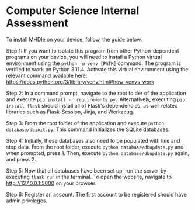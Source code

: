 # Computer Science Internal Assessment

To install MHDle on your device, follow, the guide below.

Step 1: If you want to isolate this program from other Python-dependent programs on your device, you will need to install a Python virtual environment using the `python -m venv [PATH]` command. The program is verified to work on Python 3.11.4. Activate this virtual environment using the relevant command available here: https://docs.python.org/3/library/venv.html#how-venvs-work

Step 2: In a command prompt, navigate to the root folder of the application and execute `pip install -r requirements.py.` Alternatively, executing `pip install flask` should install all of Flask's dependencies, as well related libraries such as Flask-Session, Jinja, and Werkzeug.

Step 3: From the root folder of the application and execute `python database/dbinit.py`. This command initializes the SQLite databases.

Step 4: Initially, these databases also need to be populated with line and stop data. From the root folder, execute `python database/dbupdate.py` and when prompted, press 1. Then, execute `python database/dbupdate.py` again, and press 2.

Step 5: Now that all databases have been set up, run the server by executing `flask run` in the terminal. To open the website, navigate to http://127.0.0.1:5000 on your browser.

Step 6: Register an account. The first account to be registered should have admin privileges.
